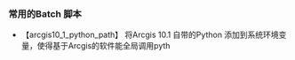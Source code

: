### 常用的Batch 脚本
* 【arcgis10_1_python_path】 将Arcgis 10.1 自带的Python 添加到系统环境变量，使得基于Arcgis的软件能全局调用pyth 

